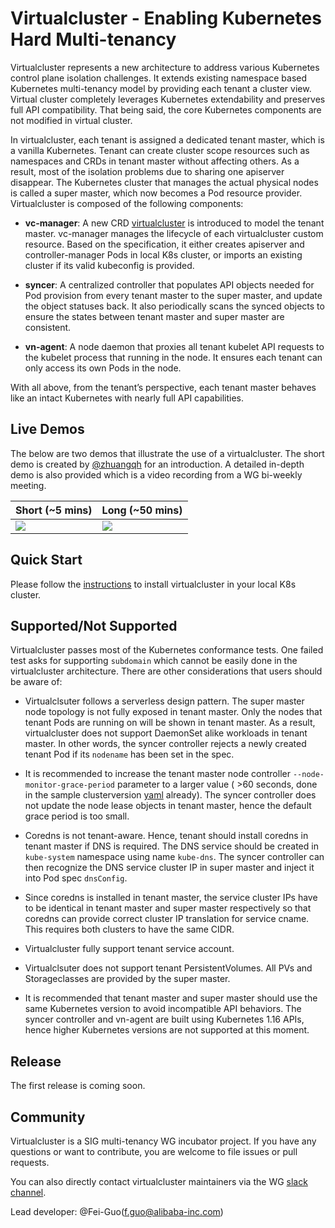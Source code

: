# Virtualcluster - Enabling Kubernetes Hard Multi-tenancy

Virtualcluster represents a new architecture to address various Kubernetes control plane isolation challenges.
It extends existing namespace based Kubernetes multi-tenancy model by providing each tenant a cluster view.
Virtual cluster completely leverages Kubernetes extendability and preserves full API compatibility.
That being said, the core Kubernetes components are not modified in virtual cluster.

In virtualcluster, each tenant is assigned a dedicated tenant master, which is a vanilla Kubernetes.
Tenant can create cluster scope resources such as namespaces and CRDs in tenant master without affecting others.
As a result, most of the isolation problems due to sharing one apiserver disappear.
The Kubernetes cluster that manages the actual physical nodes is called a super master, which now
becomes a Pod resource provider. Virtualcluster is composed of the following components:

- **vc-manager**: A new CRD [virtualcluster](pkg/apis/tenancy/v1alpha1/virtualcluster_types.go) is introduced
to model the tenant master. vc-manager manages the lifecycle of each virtualcluster custom resource.
Based on the specification, it either creates apiserver and controller-manager Pods in local K8s cluster,
or imports an existing cluster if its valid kubeconfig is provided.

- **syncer**: A centralized controller that populates API objects needed for Pod provision from every tenant master
to the super master, and update the object statuses back. It also periodically scans the synced objects to ensure
the states between tenant master and super master are consistent.

- **vn-agent**: A node daemon that proxies all tenant kubelet API requests to the kubelet process that running
in the node. It ensures each tenant can only access its own Pods in the node.

With all above, from the tenant’s perspective, each tenant master behaves like an intact Kubernetes with nearly
full API capabilities.

## Live Demos

The below are two demos that illustrate the use of a virtualcluster.
The short demo is created by [@zhuangqh](https://github.com/zhuangqh) for an introduction. A
detailed in-depth demo is also provided which is a video recording from a WG bi-weekly meeting.

Short (~5 mins) | Long (~50 mins) 
--- | --- 
[![](http://img.youtube.com/vi/QvpNehTNRyk/0.jpg)](http://www.youtube.com/watch?v=QvpNehTNRyk "vc-demo-short") | [![](http://img.youtube.com/vi/Kow00IEUbAA/0.jpg)](http://www.youtube.com/watch?v=Kow00IEUbAA "vc-demo-long")

## Quick Start

Please follow the [instructions](./doc/demo.md) to install virtualcluster in your local K8s cluster.

## Supported/Not Supported

Virtualcluster passes most of the Kubernetes conformance tests. One failed test asks for supporting
`subdomain` which cannot be easily done in the virtualcluster architecture. There are other considerations
that users should be aware of:

- Virtualclsuter follows a serverless design pattern. The super master node topology is not fully exposed in
tenant master. Only the nodes that tenant Pods are running on will be shown in tenant master. As a result,
virtualcluster does not support DaemonSet alike workloads in tenant master. In other words, the syncer controller
rejects a newly created tenant Pod if its `nodename` has been set in the spec.

- It is recommended to increase the tenant master node controller `--node-monitor-grace-period` parameter to a larger value
( >60 seconds, done in the sample clusterversion [yaml](config/sampleswithspec/clusterversion_v1_nodeport.yaml) already).
The syncer controller does not update the node lease objects in tenant master,
hence the default grace period is too small.

- Coredns is not tenant-aware. Hence, tenant should install coredns in tenant master if DNS is required. 
The DNS service should be created in `kube-system` namespace using name `kube-dns`. The syncer controller can then
recognize the DNS service cluster IP in super master and inject it into Pod spec `dnsConfig`.

- Since coredns is installed in tenant master, the service cluster IPs have to be identical in tenant
master and super master respectively so that coredns can provide correct cluster IP translation for service cname.
This requires both clusters to have the same CIDR.

- Virtualcluster fully support tenant service account.

- Virtualclsuter does not support tenant PersistentVolumes. All PVs and Storageclasses are provided by the super master.

- It is recommended that tenant master and super master should use the same Kubernetes version to avoid
incompatible API behaviors. The syncer controller and vn-agent are built using Kubernetes 1.16 APIs, hence
higher Kubernetes versions are not supported at this moment.

## Release

The first release is coming soon.

## Community
Virtualcluster is a SIG multi-tenancy WG incubator project.
If you have any questions or want to contribute, you are welcome to file issues or pull requests.

You can also directly contact virtualcluster maintainers via the WG [slack channel](https://kubernetes.slack.com/messages/wg-multitenancy).

Lead developer: @Fei-Guo(f.guo@alibaba-inc.com)
